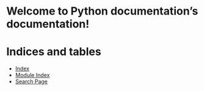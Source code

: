 <!-- Python documentation documentation master file, created by
sphinx-quickstart on Wed Apr 10 12:12:28 2024.
You can adapt this file completely to your liking, but it should at least
contain the root `toctree` directive. -->

# Welcome to Python documentation’s documentation!

# Indices and tables

* [Index](genindex.md)
* [Module Index](py-modindex.md)
* [Search Page](search.md)

